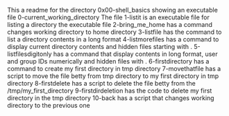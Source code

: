 This a readme for the directory 0x00-shell_basics showing an executable file 0-current_working_directory
The file 1-listit is an executable file for listing a directory
the executable file 2-bring_me_home has a command changes working directory to home directory
3-listfile has the command to list a directory contents in a long format
4-listmorefiles has a command to display current directory contents and hidden files starting with .
5-listfilesdigitonly has a command that display contents in long format, user and group IDs numerically and hidden files with .
6-firstdirectory has a command to create my first directory in tmp directory
7-movethatfile has a script to move the file betty from tmp directory to my first directory in tmp directory
8-firstdelete has a script to delete the file betty from the /tmp/my_first_directory
9-firstdirdeletion has the code to delete my first directory in the tmp directory
10-back has a script that changes working directory to the previous one
